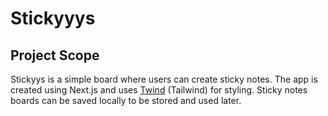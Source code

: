 # Stickyyys

## Project Scope
Stickyys is a simple board where users can create sticky notes. The app is created using Next.js and uses [Twind](https://www.npmjs.com/package/twind) (Tailwind) for styling. Sticky notes boards can be saved locally to be stored and used later. 
